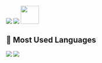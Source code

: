 ![](https://komarev.com/ghpvc/?username=abewartech)
![](https://bit.ly/3OxQEbF)
[<img src="https://raw.githubusercontent.com/abewartech/abewartech/main/profile-views.svg" height="50"/>](https://github.com/abewartech)

## 🤘 Most Used Languages
[<img src="https://github-readme-stats.vercel.app/api/top-langs/?username=abewartech&hide=html&langs_count=8&layout=compact&title_color=00ff00&text_color=00ff00&icon_color=00ff00&border_color=00ff00&bg_color=000000">](https://github.com/abewartech) ![](https://bit.ly/3b1M9mh)
